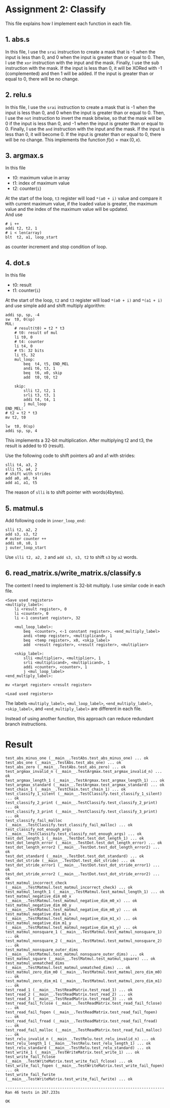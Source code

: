 # Assignment 2: Classify
This file explains how I implement each function in each file.

## 1. abs.s
In this file, I use the `srai` instruction to create a mask that is -1 when the input is less than 0, and 0 when the input is greater than or equal to 0. Then, I use the `xor` instruction with the input and the mask. Finally, I use the sub instruction with the mask. If the input is less than 0, it will be XORed with -1 (complemented) and then 1 will be added. If the input is greater than or equal to 0, there will be no change.


## 2. relu.s  
In this file, I use the `srai` instruction to create a mask that is -1 when the input is less than 0, and 0 when the input is greater than or equal to 0. Then, I use the `not` instruction to invert the mask bitwise, so that the mask will be 0 if the input is less than 0, and -1 when the input is greater than or equal to 0. Finally, I use the `and` instruction with the input and the mask. If the input is less than 0, it will become 0. If the input is greater than or equal to 0, there will be no change. This implements the function $f(x) = \max(0, x)$.

## 3. argmax.s
In this file
* t0: maximum value in array
* t1: index of maximum value
* t2: counter(`i`)  

At the start of the loop, `t3` register will load `*(a0 + i)` value and compare it with current maximum value, if the loaded value is greater, the maximum value and the index of the maximum value will be updated.  
And use 
```asm=
# i ++
addi t2, t2, 1
# i < len(array)
blt  t2, a1, loop_start
```
as counter increment and stop condition of loop.

## 4. dot.s
In this file
* t0: result
* t1: counter(`i`)  

At the start of the loop, `t2` and `t3` register will load `*(a0 + i)` and  `*(a1 + i)` and use simple add and shift multiply algorithm:
```asm=
addi sp, sp, -4
sw  t0, 0(sp)
MUL:
    # result(t0) = t2 * t3 
    # t0: result of mul
    li t0, 0
    # t4: counter
    li t4, 0
    # t5: 32 bits
    li t5, 32
    mul_loop:
        beq  t4, t5, END_MEL
        andi t6, t3, 1
        beq  t6, x0, skip
        add  t0, t0, t2

    skip:
        slli t2, t2, 1
        srli t3, t3, 1
        addi t4, t4, 1
        j mul_loop
END_MEL:
# t2 = t2 * t3
mv t2, t0

lw  t0, 0(sp)
addi sp, sp, 4
```
This implements a 32-bit multiplication. After multiplying t2 and t3, the result is added to t0 (result).

Use the following code to shift pointers a0 and a1 with strides:
```asm=
slli t4, a3, 2 
slli t5, a4, 2
# shift with strides
add a0, a0, t4
add a1, a1, t5
```
The reason of `slli` is to shift pointer with words(4bytes).

## 5. matmul.s
Add following code in `inner_loop_end:`
```asm=
slli t2, a2, 2
add s3, s3, t2
# outer counter ++
addi s0, s0, 1
j outer_loop_start
```
Use `slli t2, a2, 2` and `add s3, s3, t2` to shift `s3` by `a2` words.

## 6. read_matrix.s/write_matrix.s/classify.s
The content I need to implement is 32-bit multiply. I use similar code in each file.
```asm=
<Save used registers>
<multiply_label>:
    li <result register>, 0
    li <counter>, 0
    li <-1 constant register>, 32

    <mul_loop_label>:
        beq  <counter>, <-1 constant register>, <end_multiply_label>
        andi <temp register>, <multiplicand>, 1
        beq  <temp register>, x0, <skip_label>
        add  <result register>, <result register>, <multiplier>

    <skip_label>:
        slli <multiplier>, <multiplier>, 1
        srli <multiplicand>, <multiplicand>, 1
        addi <counter>, <counter>, 1
        j <mul_loop_label>
<end_multiply_label>:

mv <target register> <result register>

<Load used registers>
```
The labels `<multiply_label>`, `<mul_loop_label>`, `<end_multiply_label>`, `<skip_label>`, and `<end_multiply_label>` are different in each file.

Instead of using another function, this approach can reduce redundant branch instructions.

# Result
```
test_abs_minus_one (__main__.TestAbs.test_abs_minus_one) ... ok
test_abs_one (__main__.TestAbs.test_abs_one) ... ok
test_abs_zero (__main__.TestAbs.test_abs_zero) ... ok
test_argmax_invalid_n (__main__.TestArgmax.test_argmax_invalid_n) ... ok
test_argmax_length_1 (__main__.TestArgmax.test_argmax_length_1) ... ok
test_argmax_standard (__main__.TestArgmax.test_argmax_standard) ... ok
test_chain_1 (__main__.TestChain.test_chain_1) ... ok
test_classify_1_silent (__main__.TestClassify.test_classify_1_silent) ... ok
test_classify_2_print (__main__.TestClassify.test_classify_2_print) ... ok
test_classify_3_print (__main__.TestClassify.test_classify_3_print) ... ok
test_classify_fail_malloc (__main__.TestClassify.test_classify_fail_malloc) ... ok
test_classify_not_enough_args (__main__.TestClassify.test_classify_not_enough_args) ... ok
test_dot_length_1 (__main__.TestDot.test_dot_length_1) ... ok
test_dot_length_error (__main__.TestDot.test_dot_length_error) ... ok
test_dot_length_error2 (__main__.TestDot.test_dot_length_error2) ... ok
test_dot_standard (__main__.TestDot.test_dot_standard) ... ok
test_dot_stride (__main__.TestDot.test_dot_stride) ... ok
test_dot_stride_error1 (__main__.TestDot.test_dot_stride_error1) ... ok
test_dot_stride_error2 (__main__.TestDot.test_dot_stride_error2) ... ok
test_matmul_incorrect_check (__main__.TestMatmul.test_matmul_incorrect_check) ... ok
test_matmul_length_1 (__main__.TestMatmul.test_matmul_length_1) ... ok
test_matmul_negative_dim_m0_x (__main__.TestMatmul.test_matmul_negative_dim_m0_x) ... ok
test_matmul_negative_dim_m0_y (__main__.TestMatmul.test_matmul_negative_dim_m0_y) ... ok
test_matmul_negative_dim_m1_x (__main__.TestMatmul.test_matmul_negative_dim_m1_x) ... ok
test_matmul_negative_dim_m1_y (__main__.TestMatmul.test_matmul_negative_dim_m1_y) ... ok
test_matmul_nonsquare_1 (__main__.TestMatmul.test_matmul_nonsquare_1) ... ok
test_matmul_nonsquare_2 (__main__.TestMatmul.test_matmul_nonsquare_2) ... ok
test_matmul_nonsquare_outer_dims (__main__.TestMatmul.test_matmul_nonsquare_outer_dims) ... ok
test_matmul_square (__main__.TestMatmul.test_matmul_square) ... ok
test_matmul_unmatched_dims (__main__.TestMatmul.test_matmul_unmatched_dims) ... ok
test_matmul_zero_dim_m0 (__main__.TestMatmul.test_matmul_zero_dim_m0) ... ok
test_matmul_zero_dim_m1 (__main__.TestMatmul.test_matmul_zero_dim_m1) ... ok
test_read_1 (__main__.TestReadMatrix.test_read_1) ... ok
test_read_2 (__main__.TestReadMatrix.test_read_2) ... ok
test_read_3 (__main__.TestReadMatrix.test_read_3) ... ok
test_read_fail_fclose (__main__.TestReadMatrix.test_read_fail_fclose) ... ok
test_read_fail_fopen (__main__.TestReadMatrix.test_read_fail_fopen) ... ok
test_read_fail_fread (__main__.TestReadMatrix.test_read_fail_fread) ... ok
test_read_fail_malloc (__main__.TestReadMatrix.test_read_fail_malloc) ... ok
test_relu_invalid_n (__main__.TestRelu.test_relu_invalid_n) ... ok
test_relu_length_1 (__main__.TestRelu.test_relu_length_1) ... ok
test_relu_standard (__main__.TestRelu.test_relu_standard) ... ok
test_write_1 (__main__.TestWriteMatrix.test_write_1) ... ok
test_write_fail_fclose (__main__.TestWriteMatrix.test_write_fail_fclose) ... ok
test_write_fail_fopen (__main__.TestWriteMatrix.test_write_fail_fopen) ... ok
test_write_fail_fwrite (__main__.TestWriteMatrix.test_write_fail_fwrite) ... ok

----------------------------------------------------------------------
Ran 46 tests in 267.233s

OK
```